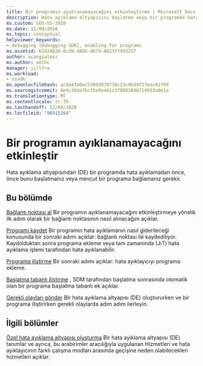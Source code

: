 ```yaml
---
title: Bir programın ayıklanamayacağını etkinleştirme | Microsoft Docs
description: Hata ayıklama altyapısını başlatma veya bir programda hata ayıklamak için hata ayıklama altyapısını mevcut bir programa iliştirme hakkında bilgi edinin.
ms.custom: SEO-VS-2020
ms.date: 11/04/2016
ms.topic: conceptual
helpviewer_keywords:
- debugging [Debugging SDK], enabling for programs
ms.assetid: 61d24820-0cd9-48b6-8674-6813f7493237
author: acangialosi
ms.author: anthc
manager: jillfra
ms.workload:
- vssdk
ms.openlocfilehash: ac9a43a0ec539dd978710c23c9b44f27eac81799
ms.sourcegitcommit: 8e9c38da7bcfbe9a461c378083846714933a0e1e
ms.translationtype: MT
ms.contentlocale: tr-TR
ms.lasthandoff: 12/09/2020
ms.locfileid: "96915264"
---
```

# <a name="enable-a-program-to-be-debugged"></a>Bir programın ayıklanamayacağını etkinleştir
Hata ayıklama altyapısından (DE) bir programda hata ayıklamadan önce, önce bunu başlatmanız veya mevcut bir programa bağlamanız gerekir.

## <a name="in-this-section"></a>Bu bölümde
 [Bağlantı noktası al](../../extensibility/debugger/getting-a-port.md) Bir programın ayıklanamayacağını etkinleştirmeye yönelik ilk adım olarak bir bağlantı noktasının nasıl alınacağını açıklar.

 [Programı kaydet](../../extensibility/debugger/registering-the-program.md) Bir programın hata ayıklamanın nasıl giderileceği konusunda bir sonraki adımı açıklar: bağlantı noktası ile kaydediliyor. Kaydolduktan sonra programa ekleme veya tam zamanında (JıT) hata ayıklama işlemi tarafından hata ayıklanabilir.

 [Programa iliştirme](../../extensibility/debugger/attaching-to-the-program.md) Bir sonraki adımı açıklar: hata ayıklayıcıyı programa ekleme.

 [Başlatma tabanlı iliştirme](../../extensibility/debugger/launch-based-attachment.md) , SDM tarafından başlatma sonrasında otomatik olan bir programa başlatma tabanlı ek açıklar.

 [Gerekli olayları gönder](../../extensibility/debugger/sending-the-required-events.md) Bir hata ayıklama altyapısı (DE) oluştururken ve bir programa iliştirirken gerekli olaylarda adım adım ilerleyin.

## <a name="related-sections"></a>İlgili bölümler
 [Özel hata ayıklama altyapısı oluşturma](../../extensibility/debugger/creating-a-custom-debug-engine.md) Bir hata ayıklama altyapısı (DE) tanımlar ve ayrıca, bu arabirimler aracılığıyla uygulanan Hizmetleri ve hata ayıklayıcının farklı çalışma modları arasında geçişine neden olabilecekleri hizmetleri açıklar.
